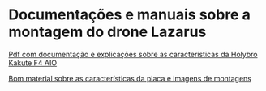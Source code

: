 # Documentações e manuais sobre a montagem do drone Lazarus

[Pdf com documentação e explicações sobre as características da Holybro Kakute F4 AIO](https://github.com/edilsoncorrea/droneruncam/blob/main/Holybro_Kakute_F4_AIO_V2_Manual.pdf)

[Bom material sobre as características da placa e imagens de montagens](https://www.rcgroups.com/forums/showthread.php?3088497-Review-of-Holybro-Kakute-F4-AIO-V2-FC-STM32-F405-MCU-ODS-PDB)
